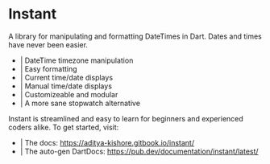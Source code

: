 # Instant

A library for manipulating and formatting DateTimes in Dart.
Dates and times have never been easier.
- | DateTime timezone manipulation
- | Easy formatting
- | Current time/date displays
- | Manual time/date displays
- | Customizeable and modular
- | A more sane stopwatch alternative

Instant is streamlined and easy to learn for beginners and
experienced coders alike. To get started, visit:
- | The docs: https://aditya-kishore.gitbook.io/instant/
- | The auto-gen DartDocs: https://pub.dev/documentation/instant/latest/ 